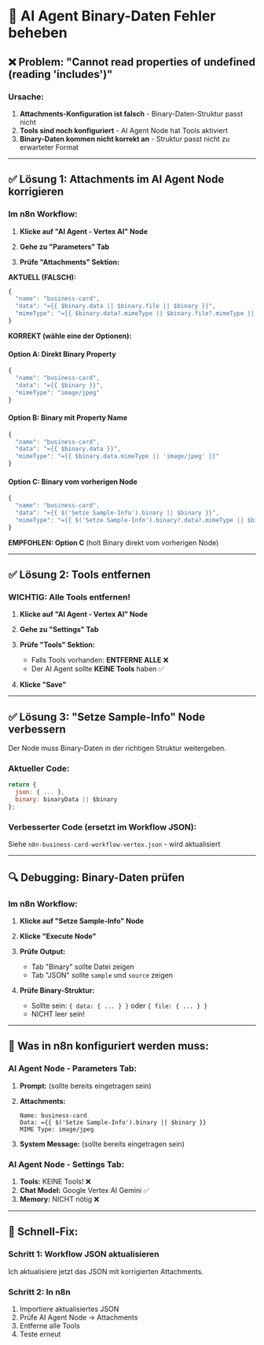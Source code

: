 # 🔧 AI Agent Binary-Daten Fehler beheben

## ❌ Problem: "Cannot read properties of undefined (reading 'includes')"

### Ursache:
1. **Attachments-Konfiguration ist falsch** - Binary-Daten-Struktur passt nicht
2. **Tools sind noch konfiguriert** - AI Agent Node hat Tools aktiviert
3. **Binary-Daten kommen nicht korrekt an** - Struktur passt nicht zu erwarteter Format

---

## ✅ Lösung 1: Attachments im AI Agent Node korrigieren

### Im n8n Workflow:

1. **Klicke auf "AI Agent - Vertex AI" Node**

2. **Gehe zu "Parameters" Tab**

3. **Prüfe "Attachments" Sektion:**

**AKTUELL (FALSCH):**
```javascript
{
  "name": "business-card",
  "data": "={{ $binary.data || $binary.file || $binary }}",
  "mimeType": "={{ $binary.data?.mimeType || $binary.file?.mimeType || $binary.mimeType || 'image/jpeg' }}"
}
```

**KORREKT (wähle eine der Optionen):**

#### Option A: Direkt Binary Property
```javascript
{
  "name": "business-card",
  "data": "={{ $binary }}",
  "mimeType": "image/jpeg"
}
```

#### Option B: Binary mit Property Name
```javascript
{
  "name": "business-card",
  "data": "={{ $binary.data }}",
  "mimeType": "={{ $binary.data.mimeType || 'image/jpeg' }}"
}
```

#### Option C: Binary vom vorherigen Node
```javascript
{
  "name": "business-card",
  "data": "={{ $('Setze Sample-Info').binary || $binary }}",
  "mimeType": "={{ $('Setze Sample-Info').binary?.data?.mimeType || $binary?.data?.mimeType || 'image/jpeg' }}"
}
```

**EMPFOHLEN: Option C** (holt Binary direkt vom vorherigen Node)

---

## ✅ Lösung 2: Tools entfernen

### WICHTIG: Alle Tools entfernen!

1. **Klicke auf "AI Agent - Vertex AI" Node**

2. **Gehe zu "Settings" Tab**

3. **Prüfe "Tools" Sektion:**
   - Falls Tools vorhanden: **ENTFERNE ALLE** ❌
   - Der AI Agent sollte **KEINE Tools** haben ✅

4. **Klicke "Save"**

---

## ✅ Lösung 3: "Setze Sample-Info" Node verbessern

Der Node muss Binary-Daten in der richtigen Struktur weitergeben.

### Aktueller Code:
```javascript
return {
  json: { ... },
  binary: binaryData || $binary
};
```

### Verbesserter Code (ersetzt im Workflow JSON):
Siehe `n8n-business-card-workflow-vertex.json` - wird aktualisiert

---

## 🔍 Debugging: Binary-Daten prüfen

### Im n8n Workflow:

1. **Klicke auf "Setze Sample-Info" Node**

2. **Klicke "Execute Node"**

3. **Prüfe Output:**
   - Tab "Binary" sollte Datei zeigen
   - Tab "JSON" sollte `sample` und `source` zeigen

4. **Prüfe Binary-Struktur:**
   - Sollte sein: `{ data: { ... } }` oder `{ file: { ... } }`
   - NICHT leer sein!

---

## 📝 Was in n8n konfiguriert werden muss:

### AI Agent Node - Parameters Tab:

1. **Prompt:** (sollte bereits eingetragen sein)

2. **Attachments:**
   ```
   Name: business-card
   Data: ={{ $('Setze Sample-Info').binary || $binary }}
   MIME Type: image/jpeg
   ```

3. **System Message:** (sollte bereits eingetragen sein)

### AI Agent Node - Settings Tab:

1. **Tools:** KEINE Tools! ❌
2. **Chat Model:** Google Vertex AI Gemini ✅
3. **Memory:** NICHT nötig ❌

---

## 🚀 Schnell-Fix:

### Schritt 1: Workflow JSON aktualisieren
Ich aktualisiere jetzt das JSON mit korrigierten Attachments.

### Schritt 2: In n8n
1. Importiere aktualisiertes JSON
2. Prüfe AI Agent Node → Attachments
3. Entferne alle Tools
4. Teste erneut

